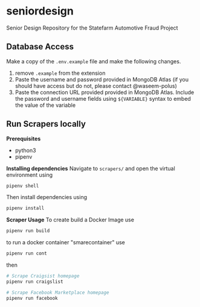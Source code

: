 # seniordesign
Senior Design Repository for the Statefarm Automotive Fraud Project

## Database Access
Make a copy of the ``.env.example`` file and make the following changes.
1. remove ``.example`` from the extension
2. Paste the username and password provided in MongoDB Atlas (if you should have access but do not, please contact @waseem-polus)
3. Paste the connection URL provided provided in MongoDB Atlas. Include the password and username fields using ``${VARIABLE}`` syntax to embed the value of the variable

## Run Scrapers locally
**Prerequisites**
- python3
- pipenv

**Installing dependencies**
Navigate to ``scrapers/`` and open the virtual environment using
```bash
pipenv shell
```
Then install dependencies using
```bash
pipenv install
```

**Scraper Usage**
To create build a Docker Image use
```bash
pipenv run build
```
to run a docker container "smarecontainer" use
```bash
pipenv run cont
```
then
```bash
# Scrape Craigsist homepage
pipenv run craigslist

# Scrape Facebook Marketplace homepage
pipenv run facebook
```